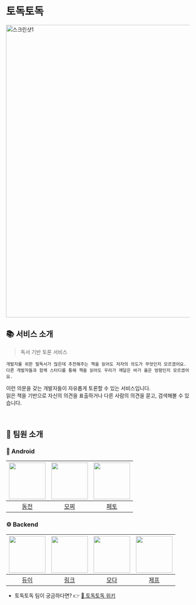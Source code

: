 # 토독토독

<img width="1000" height="800" alt="스크린샷1" src="https://github.com/user-attachments/assets/823163a4-91c0-4c16-a4bc-3c98ae0dc063" />

<br>

## 📚 서비스 소개
> 독서 기반 토론 서비스

`개발자를 위한 필독서가 많은데 추천해주는 책을 읽어도 저자의 의도가 무엇인지 모르겠어요.`  
`다른 개발자들과 함께 스터디를 통해 책을 읽어도 우리가 깨달은 바가 옳은 방향인지 모르겠어요.`  

이런 의문을 갖는 개발자들이 자유롭게 토론할 수 있는 서비스입니다.  
읽은 책을 기반으로 자신의 의견을 표출하거나 다른 사람의 의견을 묻고, 검색해볼 수 있습니다.

<br>

## 👥 팀원 소개

### 🤖 Android
| <img src="https://avatars.githubusercontent.com/u/82762769?v=4.png" width="100" height="100"> | <img src="https://avatars.githubusercontent.com/u/192606356?v=4.png" width="100" height="100"> | <img src="https://avatars.githubusercontent.com/u/84930748?v=4.png" width="100" height="100"> |
|:---:|:---:|:---:|
| [동전](https://github.com/donghyun81) | [모찌](https://github.com/wondroid-world) | [페토](https://github.com/chanho0908) |

### ⚙️ Backend
| <img src="https://avatars.githubusercontent.com/u/77716414?v=4.png" width="100" height="100"> | <img src="https://avatars.githubusercontent.com/u/109019081?v=4.png" width="100" height="100"> | <img src="https://avatars.githubusercontent.com/u/113325033?v=4.png" width="100" height="100"> | <img src="https://avatars.githubusercontent.com/u/156290096?v=4.png" width="100" height="100"> |
|:---:|:---:|:---:|:---:|
| [듀이](https://github.com/ljhee92) | [링크](https://github.com/sonjh919) | [모다](https://github.com/Chaeyoung714) | [제프](https://github.com/horizonpioneer) |

- 토독토독 팀이 궁금하다면? 👉 [📝 토독토독 위키](https://github.com/woowacourse-teams/2025-Todok-Todok/wiki)
